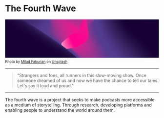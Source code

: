 # The Fourth Wave

![](./docs/assets/banner.jpeg)
<small>Photo by <a href="https://unsplash.com/@fakurian?utm_source=unsplash&utm_medium=referral&utm_content=creditCopyText">Milad Fakurian</a> on <a href="https://unsplash.com/s/photos/wave-wallpaper?utm_source=unsplash&utm_medium=referral&utm_content=creditCopyText">Unsplash</a> </small>
  
---

> “Strangers and foes, all runners in this slow-moving show. Once someone dreamed of us and now we have the chance to tell our tales. Let's say it loud and proud."

---

The fourth wave is a project that seeks to make podcasts more accessible as a medium of storytelling. Through research, developing platforms and enabling people to understand the world around them.

